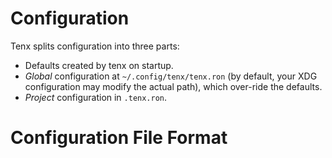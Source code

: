 # Configuration

Tenx splits configuration into three parts:

- Defaults created by tenx on startup.
- *Global* configuration at `~/.config/tenx/tenx.ron` (by default, your XDG
  configuration may modify the actual path), which over-ride the defaults.
- *Project* configuration in `.tenx.ron`.


# Configuration File Format

